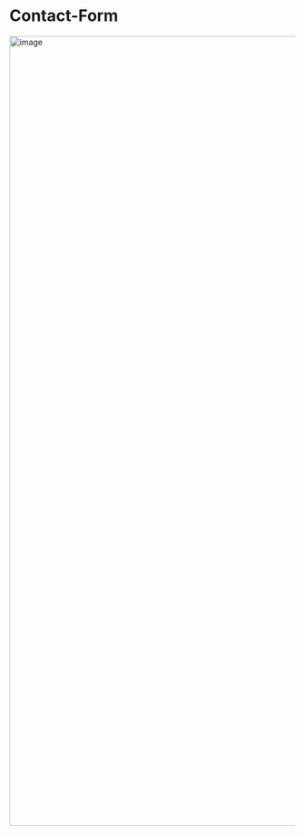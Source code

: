 # Contact-Form

<img width="1392" alt="image" src="https://github.com/Heahl/contact-form/assets/111843556/ae87a982-52b9-4fe6-96c0-fde36d0afd51">
